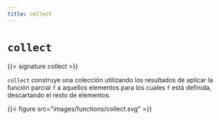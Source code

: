 ```yaml
---
title: collect
---
```


# `collect`

{{< signature collect >}}

`collect` construye una colección utilizando los resultados de aplicar la función parcial `f` a aquellos elementos para los cuales `f` está definida, descartando el resto de elementos.

{{< figure src="images/functions/collect.svg" >}}
